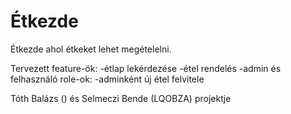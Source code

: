# Étkezde
Étkezde ahol étkeket lehet megételelni.

Tervezett feature-ök:
  -étlap lekérdezése
  -étel rendelés
  -admin és felhasználó role-ok:
    -adminként új étel felvitele
    
Tóth Balázs () és Selmeczi Bende (LQOBZA) projektje
